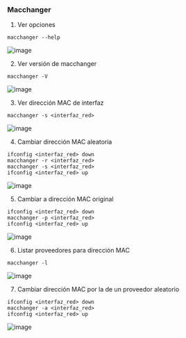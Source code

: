 ### Macchanger

1. Ver opciones

```
macchanger --help
```

![image](https://user-images.githubusercontent.com/32113228/130550238-dcbdc8fd-9f36-4d1b-84c6-52895ae96876.png)

2. Ver versión de macchanger

```
macchanger -V
```

![image](https://user-images.githubusercontent.com/32113228/130550442-a797a041-0037-47c8-a552-f10eb9213db0.png)

3. Ver dirección MAC de interfaz

```
macchanger -s <interfaz_red>
```

![image](https://user-images.githubusercontent.com/32113228/130550678-a1a9a401-b05d-4331-b1ba-572e8449fa4a.png)

4. Cambiar dirección MAC aleatoria

```
ifconfig <interfaz_red> down
macchanger -r <interfaz_red>
macchanger -s <interfaz_red>
ifconfig <interfaz_red> up
```
![image](https://user-images.githubusercontent.com/32113228/130551055-93c126f0-2c03-4ce2-bb59-91ce3d9c3723.png)


5. Cambiar a dirección MAC original

```
ifconfig <interfaz_red> down
macchanger -p <interfaz_red>
ifconfig <interfaz_red> up
```

![image](https://user-images.githubusercontent.com/32113228/130551287-edb46829-cfb0-4c53-98c0-9b24261c5312.png)


6. Listar proveedores para dirección MAC

```
macchanger -l
```

![image](https://user-images.githubusercontent.com/32113228/130551487-6b15ffeb-b872-4d3a-8c5f-2f1a63d0c9f7.png)

7. Cambiar dirección MAC por la de un proveedor aleatorio

```
ifconfig <interfaz_red> down
macchanger -a <interfaz_red>
ifconfig <interfaz_red> up
```

![image](https://user-images.githubusercontent.com/32113228/130551673-01210da5-1716-47b6-9c43-d50fb9c063d9.png)

